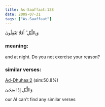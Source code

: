 ```yaml
---
title: As-Saaffaat:138
date: 2009-07-31
tags: ["As-Saaffaat"]
---
```

وَبِاللَّيْلِ ۗ أَفَلَا تَعْقِلُونَ
### meaning: 
and at night. Do you not exercise your reason?
### similar verses: 

[Ad-Dhuhaa:2](/93/2) (sim:50.8%)

وَاللَّيْلِ إِذَا سَجَىٰ

our AI can't find any similar verses



